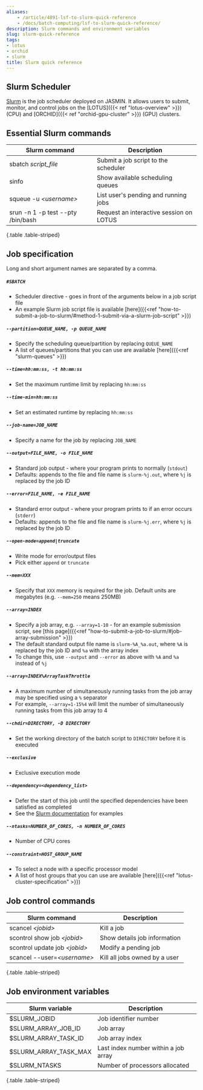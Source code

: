```yaml
---
aliases: 
    - /article/4891-lsf-to-slurm-quick-reference
    - /docs/batch-computing/lsf-to-slurm-quick-reference/
description: Slurm commands and environment variables
slug: slurm-quick-reference
tags:
- lotus
- orchid
- slurm
title: Slurm quick reference
---
```


## Slurm Scheduler

[Slurm](https://slurm.schedmd.com/) is the job scheduler deployed on JASMIN. It
allows users to submit, monitor, and control jobs on the [LOTUS]({{< ref "lotus-overview" >}}) (CPU) and [ORCHID]({{< ref "orchid-gpu-cluster" >}}) (GPU) clusters.

## Essential Slurm commands

| **Slurm command**                  | **Description**                         |
| ---------------------------------- | --------------------------------------- |
| sbatch _script_file_               | Submit a job script to the scheduler    |
| sinfo                              | Show available scheduling queues        |
| squeue -u _\<username\>_           | List user's pending and running jobs    |
| srun -n 1 -p test \--pty /bin/bash | Request an interactive session on LOTUS |
{.table .table-striped}
  
## Job specification

Long and short argument names are separated by a comma.

##### `#SBATCH`

- Scheduler directive - goes in front of the arguments below in a job script file
- An example Slurm job script file is available [here]({{<ref "how-to-submit-a-job-to-slurm/#method-1-submit-via-a-slurm-job-script" >}})

##### `--partition=QUEUE_NAME, -p QUEUE_NAME`

- Specify the scheduling queue/partition by replacing `QUEUE_NAME`
- A list of queues/partitions that you can use are available [here]({{<ref "slurm-queues" >}})

##### `--time=hh:mm:ss, -t hh:mm:ss`

- Set the maximum runtime limit by replacing `hh:mm:ss`

##### `--time-min=hh:mm:ss`

- Set an estimated runtime by replacing `hh:mm:ss`

##### `--job-name=JOB_NAME`

- Specify a name for the job by replacing `JOB_NAME`

##### `--output=FILE_NAME, -o FILE_NAME`

- Standard job output - where your program prints to normally (`stdout`)
- Defaults: appends to the file and file name is `slurm-%j.out`, where `%j` is replaced by the job ID

##### `--error=FILE_NAME, -e FILE_NAME`

- Standard error output - where your program prints to if an error occurs (`stderr`)
- Defaults: appends to the file and file name is `slurm-%j.err`, where `%j` is replaced by the job ID

##### `--open-mode=append|truncate`

- Write mode for error/output files
- Pick either `append` or `truncate`

##### `--mem=XXX`

- Specify that `XXX` memory is required for the job. Default units are megabytes (e.g. `--mem=250` means 250MB)

##### `--array=INDEX`

- Specify a job array, e.g. `--array=1-10` - for an example submission script, see [this page]({{<ref "how-to-submit-a-job-to-slurm/#job-array-submission" >}})
- The default standard output file name is `slurm-%A_%a.out`, where `%A` is replaced by the job ID and `%a` with the array index
- To change this, use `--output` and `--error` as above with `%A` and `%a` instead of `%j`

##### `--array=INDEX%ArrayTaskThrottle`

- A maximum number of simultaneously running tasks from the job array may be specified using a `%` separator
- For example, `--array=1-15%4` will limit the number of simultaneously running tasks from this job array to 4

##### `--chdir=DIRECTORY, -D DIRECTORY`

- Set the working directory of the batch script to `DIRECTORY` before it is executed

##### `--exclusive`

- Exclusive execution mode

##### `--dependency=<dependency_list>`

- Defer the start of this job until the specified dependencies have been satisfied as completed
- See the [Slurm documentation](https://slurm.schedmd.com/sbatch.html#OPT_dependency) for examples

##### `--ntasks=NUMBER_OF_CORES, -n NUMBER_OF_CORES`

- Number of CPU cores

##### `--constraint=HOST_GROUP_NAME`

- To select a node with a specific processor model
- A list of host groups that you can use are available [here]({{<ref "lotus-cluster-specification" >}})

## Job control commands

| **Slurm command**               | **Description**               |
| ------------------------------- | ----------------------------- |
| scancel _\<jobid\>_             | Kill a job                    |
| scontrol show job _\<jobid\>_   | Show details job information  |
| scontrol update job _\<jobid\>_ | Modify a pending job          |
| scancel \--user=_\<username\>_  | Kill all jobs owned by a user |
{.table .table-striped}
  
## Job environment variables

| **Slurm variable**    | **Description**                      |
| --------------------- | ------------------------------------ |
| $SLURM_JOBID          | Job identifier number                |
| $SLURM_ARRAY_JOB_ID   | Job array                            |
| $SLURM_ARRAY_TASK_ID  | Job array index                      |
| $SLURM_ARRAY_TASK_MAX | Last index number within a job array |
| $SLURM_NTASKS         | Number of processors allocated       |
{.table .table-striped}
